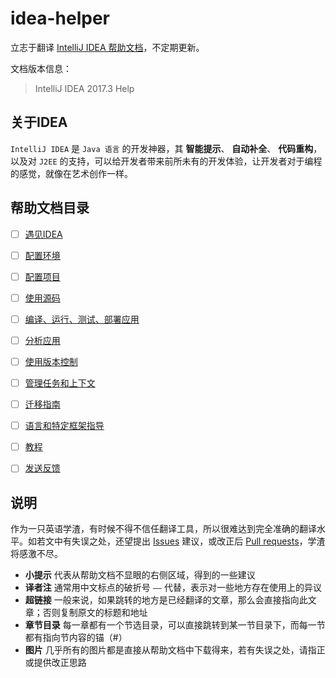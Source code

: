 # idea-helper
立志于翻译 [IntelliJ IDEA 帮助文档](https://www.jetbrains.com/help/idea/)，不定期更新。

文档版本信息：
> IntelliJ IDEA 2017.3 Help


## 关于IDEA
``IntelliJ IDEA`` 是 ``Java 语言`` 的开发神器，其 **智能提示**、 **自动补全**、 **代码重构**，以及对 ``J2EE`` 的支持，可以给开发者带来前所未有的开发体验，让开发者对于编程的感觉，就像在艺术创作一样。


## 帮助文档目录
- [ ]  [遇见IDEA](https://github.com/mrzhqiang/idea-helper/tree/master/遇见IDEA)
- [ ]  [配置环境](https://github.com/mrzhqiang/idea-helper/tree/master/配置环境)
- [ ]  [配置项目](https://github.com/mrzhqiang/idea-helper/tree/master/配置项目)
- [ ]  [使用源码](https://github.com/mrzhqiang/idea-helper/tree/master/使用源码)
- [ ]  [编译、运行、测试、部署应用](https://github.com/mrzhqiang/idea-helper/tree/master/编译、运行、测试、部署应用)
- [ ]  [分析应用](https://github.com/mrzhqiang/idea-helper/tree/master/分析应用)
- [ ]  [使用版本控制](https://github.com/mrzhqiang/idea-helper/tree/master/使用版本控制)
- [ ]  [管理任务和上下文](https://github.com/mrzhqiang/idea-helper/tree/master/管理任务和上下文)
- [ ]  [迁移指南](https://github.com/mrzhqiang/idea-helper/tree/master/迁移指南)
- [ ]  [语言和特定框架指导](https://github.com/mrzhqiang/idea-helper/tree/master/语言和特定框架指导)
- [ ]  [教程](https://github.com/mrzhqiang/idea-helper/tree/master/教程)
- [ ]  [发送反馈](https://github.com/mrzhqiang/idea-helper/tree/master/发送反馈)


## 说明
作为一只英语学渣，有时候不得不信任翻译工具，所以很难达到完全准确的翻译水平。如若文中有失误之处，还望提出 [Issues](https://github.com/mrzhqiang/idea-helper/issues) 建议，或改正后 [Pull requests](https://github.com/mrzhqiang/idea-helper/pulls)，学渣将感激不尽。

- **小提示** 代表从帮助文档不显眼的右侧区域，得到的一些建议
- **译者注** 通常用中文标点的破折号 `——` 代替，表示对一些地方存在使用上的异议
- **超链接** 一般来说，如果跳转的地方是已经翻译的文章，那么会直接指向此文章；否则复制原文的标题和地址
- **章节目录** 每一章都有一个节选目录，可以直接跳转到某一节目录下，而每一节都有指向节内容的锚（#）
- **图片** 几乎所有的图片都是直接从帮助文档中下载得来，若有失误之处，请指正或提供改正思路
